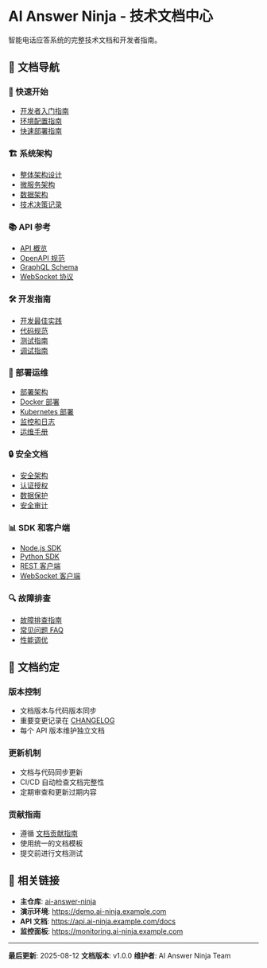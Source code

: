 # AI Answer Ninja - 技术文档中心

智能电话应答系统的完整技术文档和开发者指南。

## 📖 文档导航

### 🚀 快速开始
- [开发者入门指南](./guides/getting-started.md)
- [环境配置指南](./guides/environment-setup.md)
- [快速部署指南](./guides/quick-deployment.md)

### 🏗️ 系统架构
- [整体架构设计](./architecture/system-overview.md)
- [微服务架构](./architecture/microservices.md)
- [数据架构](./architecture/data-architecture.md)
- [技术决策记录](./architecture/adrs/README.md)

### 📚 API 参考
- [API 概览](./api/README.md)
- [OpenAPI 规范](./api/openapi/)
- [GraphQL Schema](./api/graphql/)
- [WebSocket 协议](./api/websocket.md)

### 🛠️ 开发指南
- [开发最佳实践](./development/best-practices.md)
- [代码规范](./development/coding-standards.md)
- [测试指南](./development/testing-guide.md)
- [调试指南](./development/debugging.md)

### 🚢 部署运维
- [部署架构](./deployment/architecture.md)
- [Docker 部署](./deployment/docker.md)
- [Kubernetes 部署](./deployment/kubernetes.md)
- [监控和日志](./deployment/monitoring.md)
- [运维手册](./operations/runbook.md)

### 🔒 安全文档
- [安全架构](./security/architecture.md)
- [认证授权](./security/authentication.md)
- [数据保护](./security/data-protection.md)
- [安全审计](./security/audit.md)

### 📊 SDK 和客户端
- [Node.js SDK](./sdks/nodejs/README.md)
- [Python SDK](./sdks/python/README.md)
- [REST 客户端](./sdks/rest-client.md)
- [WebSocket 客户端](./sdks/websocket-client.md)

### 🔍 故障排查
- [故障排查指南](./troubleshooting/README.md)
- [常见问题 FAQ](./troubleshooting/faq.md)
- [性能调优](./troubleshooting/performance-tuning.md)

## 📝 文档约定

### 版本控制
- 文档版本与代码版本同步
- 重要变更记录在 [CHANGELOG](./CHANGELOG.md)
- 每个 API 版本维护独立文档

### 更新机制
- 文档与代码同步更新
- CI/CD 自动检查文档完整性
- 定期审查和更新过期内容

### 贡献指南
- 遵循 [文档贡献指南](./CONTRIBUTING.md)
- 使用统一的文档模板
- 提交前进行文档测试

## 🔗 相关链接

- **主仓库**: [ai-answer-ninja](/)
- **演示环境**: https://demo.ai-ninja.example.com
- **API 文档**: https://api.ai-ninja.example.com/docs
- **监控面板**: https://monitoring.ai-ninja.example.com

---

**最后更新**: 2025-08-12
**文档版本**: v1.0.0
**维护者**: AI Answer Ninja Team